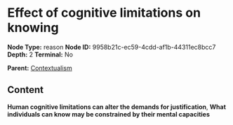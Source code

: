 # Effect of cognitive limitations on knowing

**Node Type:** reason
**Node ID:** 9958b21c-ec59-4cdd-af1b-44311ec8bcc7
**Depth:** 2
**Terminal:** No

**Parent:** [Contextualism](contextualism.md)

## Content

**Human cognitive limitations can alter the demands for justification**, **What individuals can know may be constrained by their mental capacities**
